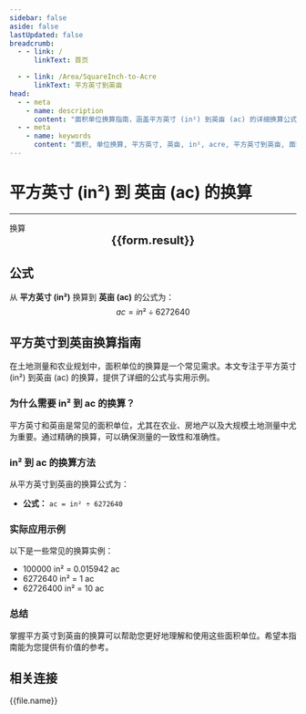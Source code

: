 ```yaml
---
sidebar: false
aside: false
lastUpdated: false
breadcrumb:
  - - link: /
      linkText: 首页

  - - link: /Area/SquareInch-to-Acre
      linkText: 平方英寸到英亩
head:
  - - meta
    - name: description
      content: "面积单位换算指南，涵盖平方英寸 (in²) 到英亩 (ac) 的详细换算公式与说明。"
  - - meta
    - name: keywords
      content: "面积, 单位换算, 平方英寸, 英亩, in², acre, 平方英寸到英亩, 面积换算指南, 平方英寸到英亩换算, in²到acre换算, 平方英寸转英亩, 英寸平方到英亩, 平方英寸英亩换算器, in²转acre, 平方英寸换算英亩, 英寸平方转英亩, 平方英寸到英亩转换, in²英亩换算, 平方英寸英亩计算, 英寸平方英亩换算, 平方英寸转换英亩, in²到英亩, 平方英寸英亩转换器, 英寸平方到英亩换算, 平方英寸英亩换算公式, in²转换英亩, 平方英寸到英亩计算, 英寸平方转换英亩, 平方英寸英亩换算表, in²英亩转换, 平方英寸转英亩计算, 英寸平方英亩转换, 平方英寸到英亩换算工具, in²到英亩换算, 平方英寸英亩单位换算, 面积换算"
---
```

# 平方英寸 (in²) 到 英亩 (ac) 的换算
---
<script setup>
import { onMounted, reactive, inject, ref } from 'vue'
import { NButton, NForm, NFormItem, NInput, NInputNumber, NSelect, NCard, useMessage,NGrid ,NGi } from 'naive-ui'
import { defineClientComponent } from 'vitepress'
import { Area } from '../../files';

const convert = inject('convert')

const form = reactive({
  number: null,
  result: '',
})

const convertHandler = () => {
  if (form.number !== null && !isNaN(form.number)) {
    const convertedValue = parseFloat(form.number) / 6272640
    form.result = `${form.number}in² = ${convertedValue.toFixed(6)}ac`
  } else {
    form.result = '请输入有效的数值。'
  }
}
</script>

<n-form size="large" :model="form">
  <n-form-item label="平方英寸 (in²)">
    <n-input-number v-model:value="form.number" placeholder="输入平方英寸" style="width: 100%" />
  </n-form-item>
  <n-form-item>
    <n-button type="info" @click="convertHandler" block>换算</n-button>
  </n-form-item>
</n-form>

<n-card  embedded :bordered="false" hoverable>
  <div  style="text-align:center;font-size:20px;">
    <strong>{{form.result}}</strong>
  </div>
</n-card>

## 公式

从 **平方英寸 (in²)** 换算到 **英亩 (ac)** 的公式为：
$$ ac = in² \div 6272640 $$

## 平方英寸到英亩换算指南

在土地测量和农业规划中，面积单位的换算是一个常见需求。本文专注于平方英寸 (in²) 到英亩 (ac) 的换算，提供了详细的公式与实用示例。

### 为什么需要 in² 到 ac 的换算？

平方英寸和英亩是常见的面积单位，尤其在农业、房地产以及大规模土地测量中尤为重要。通过精确的换算，可以确保测量的一致性和准确性。

### in² 到 ac 的换算方法

从平方英寸到英亩的换算公式为：

- **公式：** `ac = in² ÷ 6272640`

### 实际应用示例

以下是一些常见的换算实例：

- 100000 in² = 0.015942 ac
- 6272640 in² = 1 ac
- 62726400 in² = 10 ac

### 总结

掌握平方英寸到英亩的换算可以帮助您更好地理解和使用这些面积单位。希望本指南能为您提供有价值的参考。

## 相关连接
<n-grid x-gap="12" :cols="2">
  <n-gi v-for="(file, index) in Area" :key="index">
    <n-button
      text
      tag="a"
      :href="file.path"
      type="info"
    >
      {{file.name}}
    </n-button>
  </n-gi>
</n-grid>